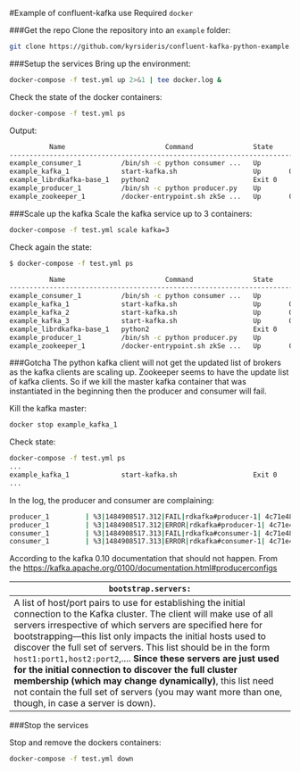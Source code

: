 #Example of confluent-kafka use
Required `docker`

###Get the repo
Clone the repository into an `example` folder:
```bash
git clone https://github.com/kyrsideris/confluent-kafka-python-example.git example
```

###Setup the services
Bring up the environment:
```bash
docker-compose -f test.yml up 2>&1 | tee docker.log &
```

Check the state of the docker containers:
```bash
docker-compose -f test.yml ps
```
Output:
```bash
          Name                         Command               State                      Ports
----------------------------------------------------------------------------------------------------------------
example_consumer_1          /bin/sh -c python consumer ...   Up
example_kafka_1             start-kafka.sh                   Up       0.0.0.0:32784->9092/tcp
example_librdkafka-base_1   python2                          Exit 0
example_producer_1          /bin/sh -c python producer.py    Up
example_zookeeper_1         /docker-entrypoint.sh zkSe ...   Up       0.0.0.0:2181->2181/tcp, 2888/tcp, 3888/tcp
```

###Scale up the kafka
Scale the kafka service up to 3 containers:
```bash
docker-compose -f test.yml scale kafka=3
```

Check again the state:
```bash
$ docker-compose -f test.yml ps

          Name                         Command               State                      Ports
----------------------------------------------------------------------------------------------------------------
example_consumer_1          /bin/sh -c python consumer ...   Up
example_kafka_1             start-kafka.sh                   Up       0.0.0.0:32784->9092/tcp
example_kafka_2             start-kafka.sh                   Up       0.0.0.0:32785->9092/tcp
example_kafka_3             start-kafka.sh                   Up       0.0.0.0:32786->9092/tcp
example_librdkafka-base_1   python2                          Exit 0
example_producer_1          /bin/sh -c python producer.py    Up
example_zookeeper_1         /docker-entrypoint.sh zkSe ...   Up       0.0.0.0:2181->2181/tcp, 2888/tcp, 3888/tcp
```


###Gotcha
The python kafka client will not get the updated list of brokers as the kafka clients are scaling up. Zookeeper seems to have the update list of kafka clients. So if we kill the master kafka container that was instantiated in the beginning then the producer and consumer will fail.

Kill the kafka master:
```bash
docker stop example_kafka_1
```

Check state:
```bash
docker-compose -f test.yml ps
...
example_kafka_1             start-kafka.sh                   Exit 0
...
```

In the log, the producer and consumer are complaining:
```bash
producer_1         | %3|1484908517.312|FAIL|rdkafka#producer-1| 4c71e483a7fc:9092/1001: Failed to resolve '4c71e483a7fc:9092': Name or service not known
producer_1         | %3|1484908517.312|ERROR|rdkafka#producer-1| 4c71e483a7fc:9092/1001: Failed to resolve '4c71e483a7fc:9092': Name or service not known
consumer_1         | %3|1484908517.313|FAIL|rdkafka#consumer-1| 4c71e483a7fc:9092/1001: Failed to resolve '4c71e483a7fc:9092': Name or service not known
consumer_1         | %3|1484908517.313|ERROR|rdkafka#consumer-1| 4c71e483a7fc:9092/1001: Failed to resolve '4c71e483a7fc:9092': Name or service not known
```

According to the kafka 0.10 documentation that should not happen. From the 
https://kafka.apache.org/0100/documentation.html#producerconfigs

|  `bootstrap.servers:`  |
| ---------------------- |
|  A list of host/port pairs to use for establishing the initial connection to the Kafka cluster. The client will make use of all servers irrespective of which servers are specified here for bootstrapping—this list only impacts the initial hosts used to discover the full set of servers. This list should be in the form `host1:port1,host2:port2`,.... **Since these servers are just used for the initial connection to discover the full cluster membership (which may change dynamically)**, this list need not contain the full set of servers (you may want more than one, though, in case a server is down).  |


###Stop the services

Stop and remove the dockers containers:
```bash
docker-compose -f test.yml down
```

